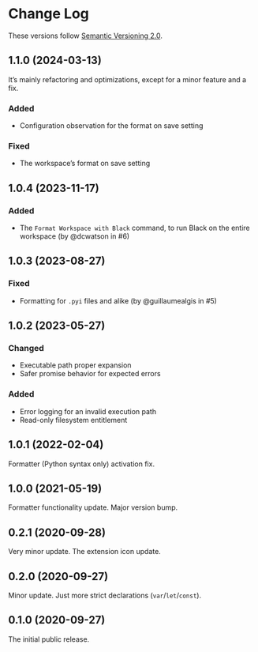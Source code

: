 # Change Log

These versions follow [Semantic Versioning 2.0](https://semver.org).

## 1.1.0 (2024-03-13)

It’s mainly refactoring and optimizations, except for a minor feature and a fix.

### Added

- Configuration observation for the format on save setting

### Fixed

- The workspace’s format on save setting

## 1.0.4 (2023-11-17)

### Added

- The `Format Workspace with Black` command, to run Black on the entire workspace
  (by @dcwatson in #6)

## 1.0.3 (2023-08-27)

### Fixed

- Formatting for `.pyi` files and alike (by @guillaumealgis in #5)

## 1.0.2 (2023-05-27)

### Changed

- Executable path proper expansion
- Safer promise behavior for expected errors

### Added

- Error logging for an invalid execution path
- Read-only filesystem entitlement

## 1.0.1 (2022-02-04)

Formatter (Python syntax only) activation fix.

## 1.0.0 (2021-05-19)

Formatter functionality update. Major version bump.

## 0.2.1 (2020-09-28)

Very minor update. The extension icon update.

## 0.2.0 (2020-09-27)

Minor update. Just more strict declarations (`var`/`let`/`const`).

## 0.1.0 (2020-09-27)

The initial public release.
